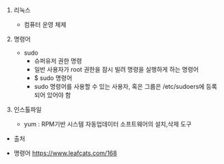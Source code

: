 1. 리눅스
    - 컴퓨터 운영 체제

2. 명령어
    - sudo
        - 슈퍼유저 권한 명령
        - 일반 사용자가 root 권한을 잠시 빌려 명령을 실행하게 하는 명령어
        - $ sudo 명령어
        - sudo 명령어를 사용할 수 있는 사용자, 혹은 그룹은 /etc/sudoers에 등록되어 있어야 함

3. 인스톨파일
    - yum : RPM기반 시스템 자동업데이터 
            소프트웨어의 설치,삭제 도구
    
* 출처
- 명령어 https://www.leafcats.com/168